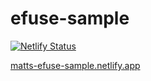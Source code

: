 # efuse-sample

[![Netlify Status](https://api.netlify.com/api/v1/badges/58a3ff7a-c115-4524-804a-67e35e714a93/deploy-status)](https://app.netlify.com/sites/pedantic-northcutt-f23f04/deploys)

[matts-efuse-sample.netlify.app](matts-efuse-sample.netlify.app)
